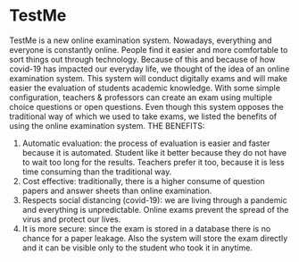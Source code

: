 # TestMe
TestMe is a new online examination system. Nowadays, everything and everyone is constantly online. People find it easier and more comfortable to sort things out through technology. Because of this and because of how covid-19 has impacted our everyday life, we thought of the idea of an online examination system.
This system will conduct digitally exams and will make easier the evaluation of students academic knowledge. With some simple configuration, teachers & professors can create an exam using multiple choice questions or open questions. 
Even though this system opposes the traditional way of which we used to take exams, we listed the benefits of using the online examination system.
THE BENEFITS:
1. Automatic evaluation: the process of evaluation is easier and faster because it is automated. Student like it better because they do not have to wait too long for the results. Teachers prefer it too, because it is less time consuming than the traditional way.
2. Cost effective: traditionally, there is a higher consume of question papers and answer sheets than online examination.
3. Respects social distancing (covid-19): we are living through a pandemic and everything is unpredictable. Online exams prevent the spread of the virus and protect our lives.
4. It is more secure: since the exam is stored in a database there is no chance for a paper leakage. Also the system will store the exam directly and it can be visible only to the student who took it in anytime.
